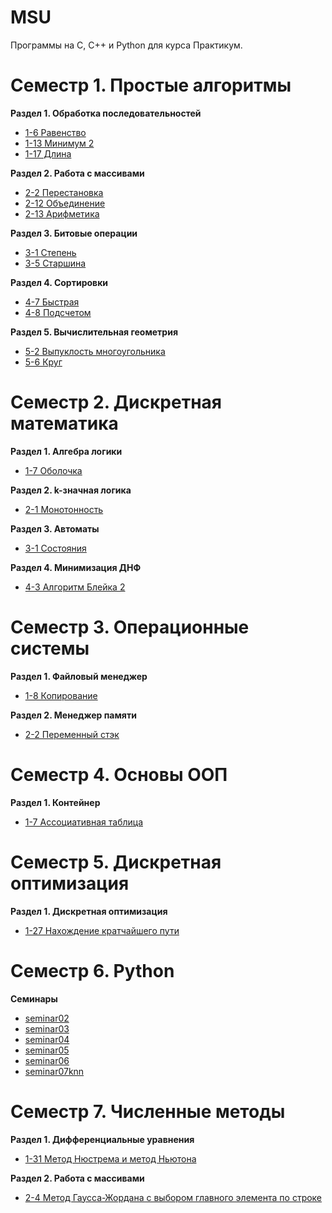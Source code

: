 # MSU

Программы на C, C++ и Python для курса Практикум.

# Семестр 1. Простые алгоритмы

**Раздел 1. Обработка последовательностей**

- [1-6 Равенство](https://github.com/niwkvi/MSU/tree/main/1/1-6)
- [1-13 Минимум 2](https://github.com/niwkvi/MSU/tree/main/1/1-13)
- [1-17 Длина](https://github.com/niwkvi/MSU/tree/main/1/1-17)

**Раздел 2. Работа с массивами**

- [2-2 Перестановка](https://github.com/niwkvi/MSU/tree/main/1/2-2)
- [2-12 Объединение](https://github.com/niwkvi/MSU/tree/main/1/2-12)
- [2-13 Арифметика](https://github.com/niwkvi/MSU/tree/main/1/2-13)

**Раздел 3. Битовые операции**

- [3-1 Степень](https://github.com/niwkvi/MSU/tree/main/1/3-1)
- [3-5 Старшина](https://github.com/niwkvi/MSU/tree/main/1/3-5)

**Раздел 4. Сортировки**

- [4-7 Быстрая](https://github.com/niwkvi/MSU/tree/main/1/4-7)
- [4-8 Подсчетом](https://github.com/niwkvi/MSU/tree/main/1/4-8)

**Раздел 5. Вычислительная геометрия**

- [5-2 Выпуклость многоугольника](https://github.com/niwkvi/MSU/tree/main/1/5-2)
- [5-6 Круг](https://github.com/niwkvi/MSU/tree/main/1/5-6)

# Семестр 2. Дискретная математика

**Раздел 1. Алгебра логики**

- [1-7 Оболочка](https://github.com/niwkvi/MSU/tree/main/2/1-7)

**Раздел 2. k-значная логика**

- [2-1 Монотонность](https://github.com/niwkvi/MSU/tree/main/2/2-1)

**Раздел 3. Автоматы**

- [3-1 Состояния](https://github.com/niwkvi/MSU/tree/main/2/3-1)

**Раздел 4. Минимизация ДНФ**

- [4-3 Алгоритм Блейка 2](https://github.com/niwkvi/MSU/tree/main/2/4-3)

# Семестр 3. Операционные системы

**Раздел 1. Файловый менеджер**

- [1-8 Копирование](https://github.com/niwkvi/MSU/tree/main/3/1-8)

**Раздел 2. Менеджер памяти**

- [2-2 Переменный стэк](https://github.com/niwkvi/MSU/tree/main/3/2-2)

# Семестр 4. Основы ООП

**Раздел 1. Контейнер**

- [1-7 Ассоциативная таблица](https://github.com/niwkvi/MSU/tree/main/4/1-7)

# Семестр 5. Дискретная оптимизация

**Раздел 1. Дискретная оптимизация**

- [1-27 Нахождение кратчайшего пути](https://github.com/niwkvi/MSU/tree/main/5/1-27)

# Семестр 6. Python

**Семинары**

- [seminar02](https://github.com/niwkvi/MSU/tree/main/6/seminar02)
- [seminar03](https://github.com/niwkvi/MSU/tree/main/6/seminar03)
- [seminar04](https://github.com/niwkvi/MSU/tree/main/6/seminar04)
- [seminar05](https://github.com/niwkvi/MSU/tree/main/6/seminar05)
- [seminar06](https://github.com/niwkvi/MSU/tree/main/6/seminar06)
- [seminar07knn](https://github.com/niwkvi/MSU/tree/main/6/seminar07knn)

# Семестр 7. Численные методы

**Раздел 1. Дифференциальные уравнения**

- [1-31 Метод Нюстрема и метод Ньютона](https://github.com/niwkvi/MSU/tree/main/7/1-31)

**Раздел 2. Работа с массивами**

- [2-4 Метод Гаусса-Жордана с выбором главного элемента по строке](https://github.com/niwkvi/MSU/tree/main/7/2-4)
